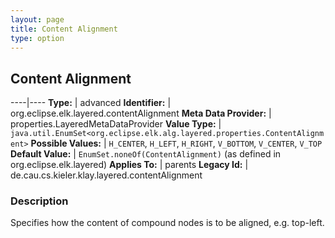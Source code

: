 ```yaml
---
layout: page
title: Content Alignment
type: option
---
```

## Content Alignment

----|----
**Type:** | advanced
**Identifier:** | org.eclipse.elk.layered.contentAlignment
**Meta Data Provider:** | properties.LayeredMetaDataProvider
**Value Type:** | `java.util.EnumSet<org.eclipse.elk.alg.layered.properties.ContentAlignment>`
**Possible Values:** | `H_CENTER`, `H_LEFT`, `H_RIGHT`, `V_BOTTOM`, `V_CENTER`, `V_TOP`
**Default Value:** | `EnumSet.noneOf(ContentAlignment)` (as defined in org.eclipse.elk.layered)
**Applies To:** | parents
**Legacy Id:** | de.cau.cs.kieler.klay.layered.contentAlignment


### Description
Specifies how the content of compound nodes is to be aligned, e.g. top-left.

